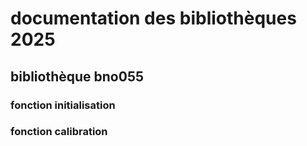 # documentation des bibliothèques 2025

## bibliothèque bno055

### fonction initialisation

### fonction calibration


